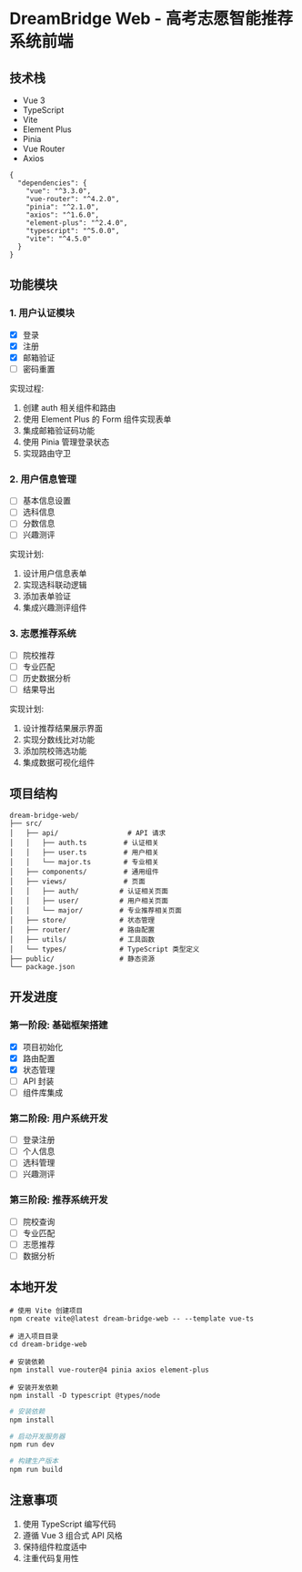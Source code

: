 # DreamBridge Web - 高考志愿智能推荐系统前端

## 技术栈
- Vue 3 
- TypeScript
- Vite
- Element Plus
- Pinia
- Vue Router
- Axios

```
{
  "dependencies": {
    "vue": "^3.3.0",
    "vue-router": "^4.2.0",
    "pinia": "^2.1.0",
    "axios": "^1.6.0",
    "element-plus": "^2.4.0",
    "typescript": "^5.0.0",
    "vite": "^4.5.0"
  }
}
```

## 功能模块

### 1. 用户认证模块
- [x] 登录
- [x] 注册
- [x] 邮箱验证
- [ ] 密码重置

实现过程:
1. 创建 auth 相关组件和路由
2. 使用 Element Plus 的 Form 组件实现表单
3. 集成邮箱验证码功能
4. 使用 Pinia 管理登录状态
5. 实现路由守卫

### 2. 用户信息管理
- [ ] 基本信息设置
- [ ] 选科信息
- [ ] 分数信息
- [ ] 兴趣测评

实现计划:
1. 设计用户信息表单
2. 实现选科联动逻辑
3. 添加表单验证
4. 集成兴趣测评组件

### 3. 志愿推荐系统
- [ ] 院校推荐
- [ ] 专业匹配
- [ ] 历史数据分析
- [ ] 结果导出

实现计划:
1. 设计推荐结果展示界面
2. 实现分数线比对功能
3. 添加院校筛选功能
4. 集成数据可视化组件

## 项目结构
```
dream-bridge-web/
├── src/
│   ├── api/                 # API 请求
│   │   ├── auth.ts         # 认证相关
│   │   ├── user.ts         # 用户相关
│   │   └── major.ts        # 专业相关
│   ├── components/         # 通用组件
│   ├── views/              # 页面
│   │   ├── auth/          # 认证相关页面
│   │   ├── user/          # 用户相关页面
│   │   └── major/         # 专业推荐相关页面
│   ├── store/             # 状态管理
│   ├── router/            # 路由配置
│   ├── utils/             # 工具函数
│   └── types/             # TypeScript 类型定义
├── public/                # 静态资源
└── package.json
```

## 开发进度

### 第一阶段: 基础框架搭建
- [x] 项目初始化
- [x] 路由配置
- [x] 状态管理
- [ ] API 封装
- [ ] 组件库集成

### 第二阶段: 用户系统开发
- [ ] 登录注册
- [ ] 个人信息
- [ ] 选科管理
- [ ] 兴趣测评

### 第三阶段: 推荐系统开发
- [ ] 院校查询
- [ ] 专业匹配
- [ ] 志愿推荐
- [ ] 数据分析

## 本地开发

```
# 使用 Vite 创建项目
npm create vite@latest dream-bridge-web -- --template vue-ts

# 进入项目目录
cd dream-bridge-web

# 安装依赖
npm install vue-router@4 pinia axios element-plus

# 安装开发依赖
npm install -D typescript @types/node
```

```bash
# 安装依赖
npm install

# 启动开发服务器
npm run dev

# 构建生产版本
npm run build
```

## 注意事项
1. 使用 TypeScript 编写代码
2. 遵循 Vue 3 组合式 API 风格
3. 保持组件粒度适中
4. 注重代码复用性
